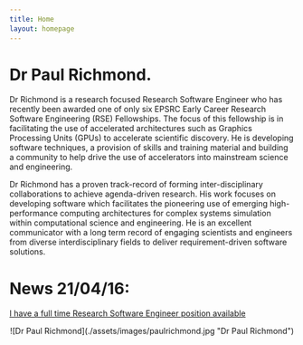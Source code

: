 ```yaml
---
title: Home
layout: homepage
---
```


# Dr Paul Richmond.

Dr Richmond is a research focused Research Software Engineer who has recently been awarded one of only six EPSRC Early Career Research Software Engineering (RSE) Fellowships. The focus of this fellowship is in facilitating the use of accelerated architectures such as Graphics Processing Units (GPUs) to accelerate scientific discovery. He is developing software techniques, a provision of skills and training material and building a community to help drive the use of accelerators into mainstream science and engineering.

Dr Richmond has a proven track-record of forming inter-disciplinary collaborations to achieve agenda-driven research. His work focuses on developing software which facilitates the pioneering use of emerging high-performance computing architectures for complex systems simulation within computational science and engineering. He is an excellent communicator with a long term record of engaging scientists and engineers from diverse interdisciplinary fields to deliver requirement-driven software solutions.

# News 21/04/16: 
[I have a full time Research Software Engineer position available](./teaching/postitions)


<div style="text-align:center" markdown="1">
![Dr Paul Richmond](./assets/images/paulrichmond.jpg "Dr Paul Richmond")
</div>
